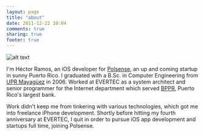 ```yaml
---
layout: page
title: "about"
date: 2011-12-22 10:04
comments: true
sharing: true
footer: true
---
```


![alt text](http://c185824.r24.cf1.rackcdn.com/5492_563216064549_121800083_33763858_1821907_n.jpg "Héctor")

I'm Héctor Ramos, an iOS developer for [Polsense](http://polsense.com), an up and coming startup in sunny Puerto Rico. I graduated with a B.Sc. in Computer Engineering from [UPR Mayagüez](http://www.uprm.edu) in 2006. Worked at EVERTEC as a system architect and senior programmer for the Internet department which served [BPPR](http://www.bppr.com), Puerto Rico's largest bank.

Work didn't keep me from tinkering with various technologies, which got me into freelance iPhone development. Shortly before hitting my fourth anniversary at EVERTEC, I quit in order to pursue iOS app development and startups full time, joining Polsense.



